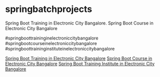 # springbatchprojects
Spring Boot Training in Electronic City Bangalore. Spring Boot Course in Electronic City Bangalore

#springboottraininginelectroniccitybangalore
#springbootcourseinelectroniccitybangalore
#springboottraininginstituteinelectroniccitybangalore

<a href="https://www.emexotechnologies.com/courses/spring-boot-certification-training-course/">Spring Boot Training in Electronic City Bangalore</a>
<a href="https://www.emexotechnologies.com/courses/spring-boot-certification-training-course/">Spring Boot Course in Electronic City Bangalore</a>
<a href="https://www.emexotechnologies.com/courses/spring-boot-certification-training-course/">Spring Boot Training Institute in Electronic City Bangalore</a>

